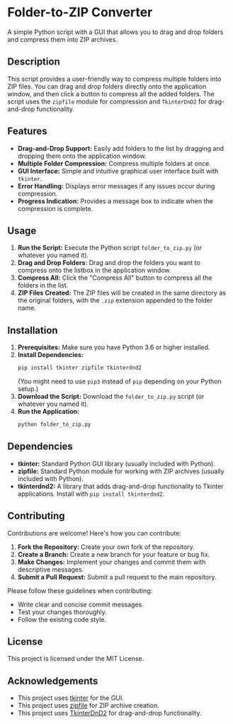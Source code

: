 # Folder-to-ZIP Converter

A simple Python script with a GUI that allows you to drag and drop folders and compress them into ZIP archives.

## Description

This script provides a user-friendly way to compress multiple folders into ZIP files.  You can drag and drop folders directly onto the application window, and then click a button to compress all the added folders.  The script uses the `zipfile` module for compression and `TkinterDnD2` for drag-and-drop functionality.

## Features

*   **Drag-and-Drop Support:**  Easily add folders to the list by dragging and dropping them onto the application window.
*   **Multiple Folder Compression:** Compress multiple folders at once.
*   **GUI Interface:**  Simple and intuitive graphical user interface built with `tkinter`.
*   **Error Handling:** Displays error messages if any issues occur during compression.
*   **Progress Indication:** Provides a message box to indicate when the compression is complete.

## Usage

1.  **Run the Script:** Execute the Python script `folder_to_zip.py` (or whatever you named it).
2.  **Drag and Drop Folders:** Drag and drop the folders you want to compress onto the listbox in the application window.
3.  **Compress All:** Click the "Compress All" button to compress all the folders in the list.
4.  **ZIP Files Created:** The ZIP files will be created in the same directory as the original folders, with the `.zip` extension appended to the folder name.

## Installation

1.  **Prerequisites:**  Make sure you have Python 3.6 or higher installed.
2.  **Install Dependencies:**
    ```bash
    pip install tkinter zipfile tkinterdnd2
    ```
    (You might need to use `pip3` instead of `pip` depending on your Python setup.)
3.  **Download the Script:** Download the `folder_to_zip.py` script (or whatever you named it).
4.  **Run the Application:**
    ```bash
    python folder_to_zip.py
    ```

## Dependencies

*   **tkinter:**  Standard Python GUI library (usually included with Python).
*   **zipfile:** Standard Python module for working with ZIP archives (usually included with Python).
*   **tkinterdnd2:**  A library that adds drag-and-drop functionality to Tkinter applications.  Install with `pip install tkinterdnd2`.

## Contributing

Contributions are welcome!  Here's how you can contribute:

1.  **Fork the Repository:** Create your own fork of the repository.
2.  **Create a Branch:** Create a new branch for your feature or bug fix.
3.  **Make Changes:** Implement your changes and commit them with descriptive messages.
4.  **Submit a Pull Request:** Submit a pull request to the main repository.

Please follow these guidelines when contributing:

*   Write clear and concise commit messages.
*   Test your changes thoroughly.
*   Follow the existing code style.

## License

This project is licensed under the MIT License.

## Acknowledgements

*   This project uses [tkinter](https://docs.python.org/3/library/tkinter.html) for the GUI.
*   This project uses [zipfile](https://docs.python.org/3/library/zipfile.html) for ZIP archive creation.
*   This project uses [TkinterDnD2](https://github.com/Petasis/tkdnd) for drag-and-drop functionality.

